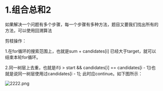 # 1.组合总和2

如果解决一个问题有多个步骤，每一个步骤有多种方法，题目又要我们找出所有的方法，可以使用回溯算法

剪枝操作：

1.在for循环的搜索范围上，也就是sum + candidates[i] 已经大于target，就可以结束本轮for循环。

2.同一树层上去重，也就是if(i > start && candidates[i] == candidates[i - 1])也就是说同一树层使用过candidates[i - 1]; 此时应continue。如下图所示：

![2222.png](https://pic.leetcode-cn.com/1614139502-mgZDle-2222.png)